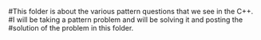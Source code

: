#This folder is about the various pattern questions that we see in the C++.
#I will be taking a pattern problem and will be solving it and posting the 
#solution of the problem in this folder.